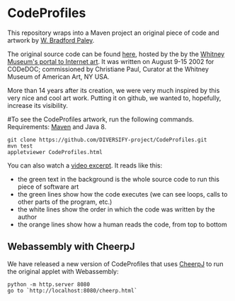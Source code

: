 # CodeProfiles

This repository wraps into a Maven project an original piece of code and artwork by  [W. Bradford Paley](http://wbradfordpaley.com/live/).

The original source code can be found [here](http://artport.whitney.org/commissions/codedoc/Paley/code.html), hosted by the by the [Whitney Museum's portal to Internet art](http://whitney.org/Exhibitions/Artport). It was written on August 9-15 2002 for CODeDOC; commissioned by Christiane Paul, Curator at the Whitney Museum of American Art, NY USA.

More than 14 years after its creation, we were very much inspired by this very nice and cool art work. Putting it on github, we wanted to, hopefully, increase its visibility.

#To see the CodeProfiles artwork, run the following commands. Requirements: [Maven](https://maven.apache.org/) and Java 8.

```
git clone https://github.com/DIVERSIFY-project/CodeProfiles.git
mvn test
appletviewer CodeProfiles.html
```
You can also watch a [video excerpt](https://github.com/DIVERSIFY-project/CodeProfiles/blob/master/CodeProfiles-short.mp4). It reads like this:
- the green text in the background is the whole source code to run this piece of software art
- the green lines show how the code executes (we can see loops, calls to other parts of the program, etc.)
- the white lines show the order in which the code was written by the author
- the orange lines show how a human reads the code, from top to bottom


## Webassembly with CheerpJ

We have released a new version of CodeProfiles that uses [CheerpJ](https://cheerpj.com/) to run the original applet with Webassembly:
```
python -m http.server 8080
go to `http://localhost:8080/cheerp.html`
```
